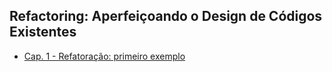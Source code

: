 ## Refactoring: Aperfeiçoando o Design de Códigos Existentes

-  [Cap. 1 - Refatoração: primeiro exemplo](https://github.com/mgomesdev/refactoring/tree/main/__tests__/cap-1-refatoracao-primeiro-exemplo)
